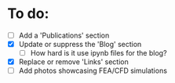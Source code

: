 # To do:
- [ ] Add a 'Publications' section
- [X] Update or suppress the 'Blog' section
  - [ ] How hard is it use ipynb files for the blog?
- [X] Replace or remove 'Links' section
- [ ] Add photos showcasing FEA/CFD simulations 
